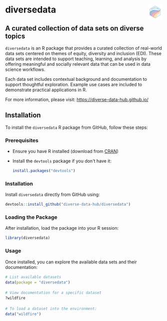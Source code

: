 # diversedata <img src="man/figures/logo.png" align="right" width="49"/>

## A curated collection of data sets on diverse topics

`diversedata` is an R package that provides a curated collection of real-world data sets centered on themes of equity, diversity and inclusion (EDI). These data sets are intended to support teaching, learning, and analysis by offering meaningful and socially relevant data that can be used in data science workflows.

Each data set includes contextual background and documentation to support thoughtful exploration. Example use cases are included to demonstrate practical applications in R.

For more information, please visit: <https://diverse-data-hub.github.io/>

## Installation

To install the `diversedata` R package from GitHub, follow these steps:

### Prerequisites

-   Ensure you have R installed (download from [CRAN](https://cran.r-project.org/))

-   Install the `devtools` package if you don't have it:

    ``` r
    install.packages("devtools")
    ```

### Installation

Install `diversedata` directly from GitHub using:

``` r
devtools::install_github("diverse-data-hub/diversedata")
```

### Loading the Package

After installation, load the package into your R session:

``` r
library(diversedata)
```

### Usage

Once installed, you can explore the available data sets and their documentation:

``` r
# List available datasets
data(package = "diversedata")

# View documentation for a specific dataset
?wildfire

# To load a dataset into the environment:
data("wildfire")
```

